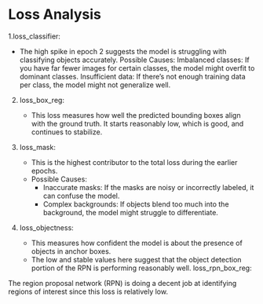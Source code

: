 # Loss Analysis
1.loss_classifier:
    
* The high spike in epoch 2 suggests the model is struggling with classifying objects accurately.
  Possible Causes:
  Imbalanced classes: If you have far fewer images for certain classes, the model might overfit to dominant classes.
  Insufficient data: If there’s not enough training data per class, the model might not generalize well.
2. loss_box_reg:
   * This loss measures how well the predicted bounding boxes align with the ground truth.
   It starts reasonably low, which is good, and continues to stabilize.
  
3. loss_mask:
   * This is the highest contributor to the total loss during the earlier epochs.
   * Possible Causes:
     * Inaccurate masks: If the masks are noisy or incorrectly labeled, it can confuse the model.
     * Complex backgrounds: If objects blend too much into the background, the model might struggle to differentiate.

4. loss_objectness:
   * This measures how confident the model is about the presence of objects in anchor boxes.
   * The low and stable values here suggest that the object detection portion of the RPN is performing reasonably well.
   loss_rpn_box_reg:

The region proposal network (RPN) is doing a decent job at identifying regions of interest since this loss is relatively low.